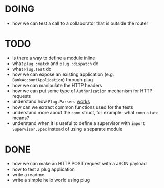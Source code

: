 # DOING

- how we can test a call to a collaborator that is outside the router

# TODO

- is there a way to define a module inline
- what `plug :match` and `plug :dispatch` do
- what `Plug.Test` do
- how we can expose an existing application (e.g. `BankAccountApplication`) through plug
- how we can manipulate the HTTP headers
- how we can put some type of `Authorization` mechanism for HTTP requests
- understand how `Plug.Parsers` [works](https://stackoverflow.com/questions/45154121/how-do-you-set-the-body-of-a-post-request-in-an-elixir-plug-test)
- how can we extract common functions used for the tests
- understand more about the `conn` struct, for example: what `conn.state` means?
- understand when it is useful to define a supervisor with `import Supervisor.Spec` instead of using a separate module

# DONE

- how we can make an HTTP POST request with a JSON payload
- how to test a plug application
- write a readme
- write a simple hello world using plug
